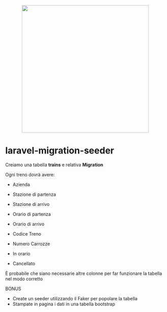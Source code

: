 <div align="center"><a href="https://laravel.com" target="_blank"><img src="https://raw.githubusercontent.com/laravel/art/master/logo-lockup/5%20SVG/2%20CMYK/1%20Full%20Color/laravel-logolockup-cmyk-red.svg" width="400"></a></div>

# laravel-migration-seeder

Creiamo una tabella **trains** e relativa **Migration**

Ogni treno dovrà avere:

- Azienda

- Stazione di partenza

- Stazione di arrivo

- Orario di partenza

- Orario di arrivo

- Codice Treno

- Numero Carrozze

- In orario

- Cancellato

È probabile che siano necessarie altre colonne per far funzionare la tabella nel modo corretto
 
BONUS
- Create un seeder utilizzando il Faker per popolare la tabella
- Stampate in pagina i dati in una tabella bootstrap
